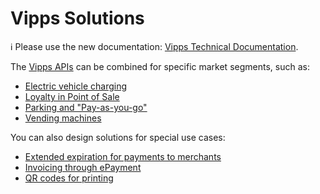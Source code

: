 <!-- START_METADATA
---
title: Introduction
sidebar_position: 1
hide_table_of_contents: true
pagination_next: null
pagination_prev: null
---
END_METADATA -->

# Vipps Solutions

<!-- START_COMMENT -->

ℹ️ Please use the new documentation:
[Vipps Technical Documentation](https://vippsas.github.io/vipps-developer-docs/docs/vipps-solutions).

<!-- END_COMMENT -->

The [Vipps APIs](https://vippsas.github.io/vipps-developer-docs/docs/APIs) can be combined for specific market segments, such as:

* [Electric vehicle charging](./ev-charging/README.md)
* [Loyalty in Point of Sale](./loyalty-in-pos/README.md)
* [Parking and "Pay-as-you-go"](./parking/README.md)
* [Vending machines](./vending-machines/README.md)

You can also design solutions for special use cases:

* [Extended expiration for payments to merchants](./long-expiry-time-for-payments-to-merchants/README.md)
* [Invoicing through ePayment](./invoice-through-epayments/README.md)
* [QR codes for printing](./qr-code-print/README.md)
